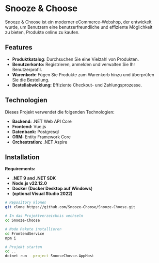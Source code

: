 # Snooze & Choose

Snooze & Choose ist ein moderner eCommerce-Webshop, der entwickelt wurde, um Benutzern eine benutzerfreundliche und effiziente Möglichkeit zu bieten, Produkte online zu kaufen.

## Features

- **Produktkatalog:** Durchsuchen Sie eine Vielzahl von Produkten.
- **Benutzerkonto:** Registrieren, anmelden und verwalten Sie Ihr Benutzerprofil.
- **Warenkorb:** Fügen Sie Produkte zum Warenkorb hinzu und überprüfen Sie die Bestellung.
- **Bestellabwicklung:** Effiziente Checkout- und Zahlungsprozesse.

## Technologien

Dieses Projekt verwendet die folgenden Technologien:

- **Backend:** .NET Web API Core
- **Frontend:** Vue.js
- **Datenbank:** Postgresql
- **ORM:** Entity Framework Core
- **Orchestration:** .NET Aspire

## Installation

**Requirements:**

- **.NET 9 and .NET SDK**
- **Node.js v22.12.0**
- **Docker (Docker Desktop auf Windows)**
- **(optional Visual Studio 2022)**

```bash
# Repository klonen
git clone https://github.com/Snooze-Choose/Snooze-Choose.git

# In das Projektverzeichnis wechseln
cd Snooze-Choose

# Node Pakete installieren
cd FrontendService
npm i

# Projekt starten
cd ..
dotnet run --project SnooseChosse.AppHost
```
